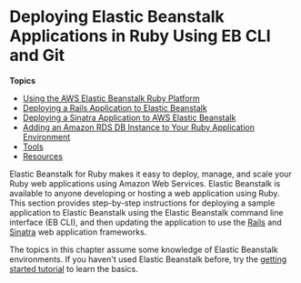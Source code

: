 # Deploying Elastic Beanstalk Applications in Ruby Using EB CLI and Git<a name="create_deploy_Ruby"></a>

**Topics**
+ [Using the AWS Elastic Beanstalk Ruby Platform](create_deploy_Ruby.container.md)
+ [Deploying a Rails Application to Elastic Beanstalk](create_deploy_Ruby_rails.md)
+ [Deploying a Sinatra Application to AWS Elastic Beanstalk](create_deploy_Ruby_sinatra.md)
+ [Adding an Amazon RDS DB Instance to Your Ruby Application Environment](create_deploy_Ruby.rds.md)
+ [Tools](create_deploy_Ruby.tools.md)
+ [Resources](create_deploy_Ruby.resources.md)

Elastic Beanstalk for Ruby makes it easy to deploy, manage, and scale your Ruby web applications using Amazon Web Services\. Elastic Beanstalk is available to anyone developing or hosting a web application using Ruby\. This section provides step\-by\-step instructions for deploying a sample application to Elastic Beanstalk using the Elastic Beanstalk command line interface \(EB CLI\), and then updating the application to use the [Rails](http://rubyonrails.org/) and [Sinatra](http://www.sinatrarb.com/) web application frameworks\.

The topics in this chapter assume some knowledge of Elastic Beanstalk environments\. If you haven't used Elastic Beanstalk before, try the [getting started tutorial](GettingStarted.md) to learn the basics\.